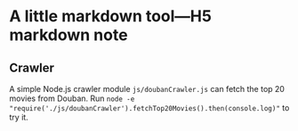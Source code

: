 # A little markdown tool—H5 markdown note

## Crawler

A simple Node.js crawler module `js/doubanCrawler.js` can fetch the top 20 movies from Douban.
Run `node -e "require('./js/doubanCrawler').fetchTop20Movies().then(console.log)"` to try it.
